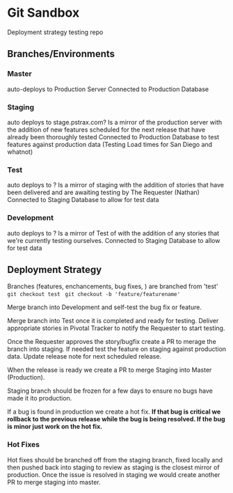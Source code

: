 # Git Sandbox
Deployment strategy testing repo

## Branches/Environments
### Master 
auto-deploys to Production Server
Connected to Production Database 

### Staging 
auto deploys to stage.pstrax.com?
Is a mirror of the production server with the addition of new features scheduled for the next release that have already been thoroughly tested
Connected to Production Database to test features against production data (Testing Load times for San Diego and whatnot)

### Test
auto deploys to ?
Is a mirror of staging with the addition of stories that have been delivered and are awaiting testing by The Requester (Nathan)
Connected to Staging Database to allow for test data

### Development
auto deploys to ?
Is a mirror of Test of with the addition of any stories that we're currently testing ourselves.
Connected to Staging Database to allow for test data


## Deployment Strategy
Branches (features, enchancements, bug fixes, ) are branched from 'test' 
`git checkout test `
`git checkout -b 'feature/featurename'`

Merge branch into Development and self-test the bug fix or feature.

Merge branch into Test once it is completed and ready for testing. Deliver appropriate stories in Pivotal Tracker to notify the Requester to start testing.

Once the Requester approves the story/bugfix create a PR to merage the branch into staging. If needed test the feature on staging against production data. Update release note for next scheduled release. 

When the release is ready we create a PR to merge Staging into Master (Production). 

Staging branch should be frozen for a few days to ensure no bugs have made it ito production. 

If a bug is found in production we create a hot fix. **If that bug is critical we rollback to the previous release while the bug is being resolved. If the bug is minor just work on the hot fix.**  

### Hot Fixes
Hot fixes should be branched off from the staging branch, fixed locally and then pushed back into staging to review as staging is the closest mirror of production. Once the issue is resolved in staging we would create another PR to merge staging into master.   
